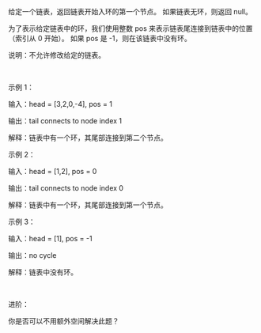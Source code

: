 给定一个链表，返回链表开始入环的第一个节点。 如果链表无环，则返回 null。

为了表示给定链表中的环，我们使用整数 pos 来表示链表尾连接到链表中的位置（索引从 0 开始）。 如果 pos 是 -1，则在该链表中没有环。

说明：不允许修改给定的链表。

 

示例 1：

输入：head = [3,2,0,-4], pos = 1

输出：tail connects to node index 1

解释：链表中有一个环，其尾部连接到第二个节点。


示例 2：

输入：head = [1,2], pos = 0

输出：tail connects to node index 0

解释：链表中有一个环，其尾部连接到第一个节点。


示例 3：

输入：head = [1], pos = -1

输出：no cycle

解释：链表中没有环。


 

进阶：

你是否可以不用额外空间解决此题？



